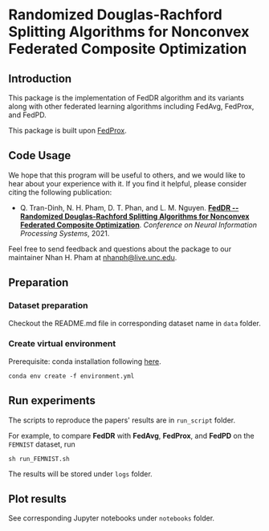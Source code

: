 # Randomized Douglas-Rachford Splitting Algorithms for Nonconvex Federated Composite Optimization

## Introduction

This package is the implementation of FedDR algorithm and its variants along with other federated learning algorithms including FedAvg, FedProx, and FedPD.

This package is built upon [FedProx](https://github.com/litian96/FedProx).


## Code Usage

We hope that this program will be useful to others, and we would like to hear about your experience with it. If you find it helpful, please consider citing the following publication:

* Q. Tran-Dinh, N. H. Pham, D. T. Phan, and L. M. Nguyen. **[FedDR -- Randomized Douglas-Rachford Splitting Algorithms for Nonconvex Federated Composite Optimization](https://arxiv.org/abs/2103.03452)**. <em>Conference on Neural Information Processing Systems</em>, 2021.

Feel free to send feedback and questions about the package to our maintainer Nhan H. Pham at <nhanph@live.unc.edu>.

## Preparation

### Dataset preparation

Checkout the README.md file in corresponding dataset name in `data` folder.

### Create virtual environment

Prerequisite: conda installation following [here](https://conda.io/projects/conda/en/latest/user-guide/install/index.html).

```
conda env create -f environment.yml
```

## Run experiments

The scripts to reproduce the papers' results are in `run_script` folder.

For example, to compare **FedDR** with **FedAvg**, **FedProx**, and **FedPD** on the `FEMNIST` dataset, run

```
sh run_FEMNIST.sh
```

The results will be stored under `logs` folder.

## Plot results

See corresponding Jupyter notebooks under `notebooks` folder.
